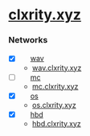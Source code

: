 # [clxrity.xyz](https://clxrity.xyz)

### Networks

- [x] <img src="https://wav.clxrity.xyz/android-chrome-192x192.png" width="16" /> [wav](https://github.com/clxityy/clxrity.xyz/tree/wav)
  - [wav.clxrity.xyz](https://wav.clxrity.xyz)
- [ ] <img src="https://mc.clxrity.xyz/android-chrome-192x192.png" width="16" /> [mc](https://github.com/clxrityy/clxrity.xyz/tree/mc)
  - [mc.clxrity.xyz](https://mc.clxrity.xyz)
- [x] <img src="https://os.clxrity.xyz/android-chrome-192x192.png" width="16" /> [os](https://github.com/clxrityy/clxrity.xyz/tree/os)
  - [os.clxrity.xyz](https://os.clxrity.xyz)
- [x] <img src="https://hbd.clxrity.xyz/android-chrome-192x192.png" width="16" /> [hbd](https://github.com/clxrityy/clxrity.xyz/tree/hbd)
  - [hbd.clxrity.xyz](https://hbd.clxrity.xyz)
